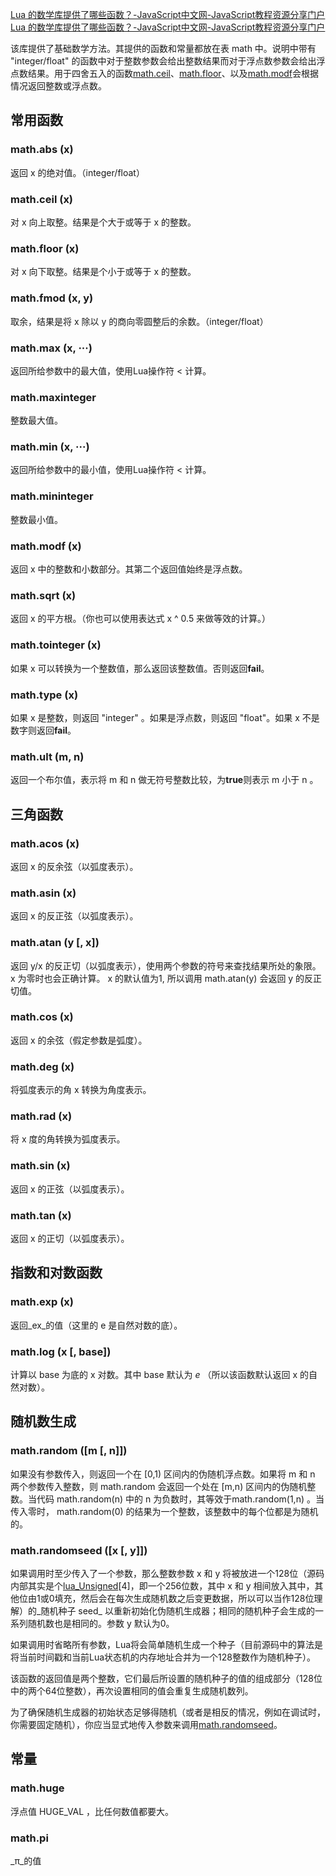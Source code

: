 [Lua 的数学库提供了哪些函数？-JavaScript中文网-JavaScript教程资源分享门户](https://www.javascriptcn.com/interview-lua/677f4cab6f8688f8e9faf19f.html)
[Lua 的数学库提供了哪些函数？-JavaScript中文网-JavaScript教程资源分享门户](https://www.javascriptcn.com/interview-lua/677f4cab6f8688f8e9faf19f.html)

该库提供了基础数学方法。其提供的函数和常量都放在表 math 中。说明中带有 "integer/float" 的函数中对于整数参数会给出整数结果而对于浮点数参数会给出浮点数结果。用于四舍五入的函数[math.ceil](https://atom-l.github.io/lua5.4-manual-zh/6.7.html#math.ceil)、[math.floor](https://atom-l.github.io/lua5.4-manual-zh/6.7.html#math.floor)、以及[math.modf](https://atom-l.github.io/lua5.4-manual-zh/6.7.html#math.modf)会根据情况返回整数或浮点数。

## **常用函数**
### math.abs (x)[​](https://atom-l.github.io/lua5.4-manual-zh/6.7.html#math.abs)
返回 x 的绝对值。（integer/float）
### math.ceil (x)[​](https://atom-l.github.io/lua5.4-manual-zh/6.7.html#math.ceil)
对 x 向上取整。结果是个大于或等于 x 的整数。
### math.floor (x)[​](https://atom-l.github.io/lua5.4-manual-zh/6.7.html#math.floor)
对 x 向下取整。结果是个小于或等于 x 的整数。
### math.fmod (x, y)[​](https://atom-l.github.io/lua5.4-manual-zh/6.7.html#math.fmod)
取余，结果是将 x 除以 y 的商向零圆整后的余数。（integer/float）
### math.max (x, ···)[​](https://atom-l.github.io/lua5.4-manual-zh/6.7.html#math.max)
返回所给参数中的最大值，使用Lua操作符 < 计算。
### math.maxinteger[​](https://atom-l.github.io/lua5.4-manual-zh/6.7.html#math.maxinteger)
整数最大值。
### math.min (x, ···)[​](https://atom-l.github.io/lua5.4-manual-zh/6.7.html#math.min)
返回所给参数中的最小值，使用Lua操作符 < 计算。
### math.mininteger[​](https://atom-l.github.io/lua5.4-manual-zh/6.7.html#math.mininteger)
整数最小值。
### math.modf (x)[​](https://atom-l.github.io/lua5.4-manual-zh/6.7.html#math.modf)
返回 x 中的整数和小数部分。其第二个返回值始终是浮点数。
### math.sqrt (x)[​](https://atom-l.github.io/lua5.4-manual-zh/6.7.html#math.sqrt)
返回 x 的平方根。（你也可以使用表达式 x ^ 0.5 来做等效的计算。）
### math.tointeger (x)[​](https://atom-l.github.io/lua5.4-manual-zh/6.7.html#math.tointeger)
如果 x 可以转换为一个整数值，那么返回该整数值。否则返回**fail**。
### math.type (x)[​](https://atom-l.github.io/lua5.4-manual-zh/6.7.html#math.type)
如果 x 是整数，则返回 "integer" 。如果是浮点数，则返回 "float"。如果 x 不是数字则返回**fail**。
### math.ult (m, n)[​](https://atom-l.github.io/lua5.4-manual-zh/6.7.html#math.ult)
返回一个布尔值，表示将 m 和 n 做无符号整数比较，为**true**则表示 m 小于 n 。

## **三角函数**
### math.acos (x)[​](https://atom-l.github.io/lua5.4-manual-zh/6.7.html#math.acos)
返回 x 的反余弦（以弧度表示）。
### math.asin (x)[​](https://atom-l.github.io/lua5.4-manual-zh/6.7.html#math.asin)
返回 x 的反正弦（以弧度表示）。
### math.atan (y [, x])[​](https://atom-l.github.io/lua5.4-manual-zh/6.7.html#math.atan)
返回 y/x 的反正切（以弧度表示），使用两个参数的符号来查找结果所处的象限。x 为零时也会正确计算。
x 的默认值为1, 所以调用 math.atan(y) 会返回 y 的反正切值。
### math.cos (x)[​](https://atom-l.github.io/lua5.4-manual-zh/6.7.html#math.cos)
返回 x 的余弦（假定参数是弧度）。
### math.deg (x)[​](https://atom-l.github.io/lua5.4-manual-zh/6.7.html#math.deg)
将弧度表示的角 x 转换为角度表示。
### math.rad (x)[​](https://atom-l.github.io/lua5.4-manual-zh/6.7.html#math.rad)
将 x 度的角转换为弧度表示。
### math.sin (x)[​](https://atom-l.github.io/lua5.4-manual-zh/6.7.html#math.sin)
返回 x 的正弦（以弧度表示）。
### math.tan (x)[​](https://atom-l.github.io/lua5.4-manual-zh/6.7.html#math.tan)
返回 x 的正切（以弧度表示）。


## **指数和对数函数**
### math.exp (x)[​](https://atom-l.github.io/lua5.4-manual-zh/6.7.html#math.exp)
返回_ex_的值（这里的 e 是自然对数的底）。
### math.log (x [, base])[​](https://atom-l.github.io/lua5.4-manual-zh/6.7.html#math.log)
计算以 base 为底的 x 对数。其中 base 默认为 _e_ （所以该函数默认返回 x 的自然对数）。


## **随机数生成**
### math.random ([m [, n]])[​](https://atom-l.github.io/lua5.4-manual-zh/6.7.html#math.random)
如果没有参数传入，则返回一个在 \[0,1) 区间内的伪随机浮点数。如果将 m 和 n 两个参数传入整数，则 math.random 会返回一个处在 \[m,n) 区间内的伪随机整数。当代码 math.random(n) 中的 n 为负数时，其等效于math.random(1,n) 。当传入零时， math.random(0) 的结果为一个整数，该整数中的每个位都是为随机的。
### math.randomseed ([x [, y]])[​](https://atom-l.github.io/lua5.4-manual-zh/6.7.html#math.randomseed)
如果调用时至少传入了一个参数，那么整数参数 x 和 y 将被放进一个128位（源码内部其实是个[lua_Unsigned](https://atom-l.github.io/lua5.4-manual-zh/4.6.html#lua_Unsigned)[4]，即一个256位数，其中 x 和 y 相间放入其中，其他位由1或0填充，然后会在每次生成随机数之后变更数据，所以可以当作128位理解）的_随机种子 seed_ 以重新初始化伪随机生成器；相同的随机种子会生成的一系列随机数也是相同的。参数 y 默认为0。

如果调用时省略所有参数，Lua将会简单随机生成一个种子（目前源码中的算法是将当前时间戳和当前Lua状态机的内存地址合并为一个128整数作为随机种子）。

该函数的返回值是两个整数，它们最后所设置的随机种子的值的组成部分（128位中的两个64位整数），再次设置相同的值会重复生成随机数列。

为了确保随机生成器的初始状态足够得随机（或者是相反的情况，例如在调试时，你需要固定随机），你应当显式地传入参数来调用[math.randomseed](https://atom-l.github.io/lua5.4-manual-zh/6.7.html#math.randomseed)。

## **常量**
### math.huge[​](https://atom-l.github.io/lua5.4-manual-zh/6.7.html#math.huge)
浮点值 HUGE_VAL ，比任何数值都要大。
### math.pi[​](https://atom-l.github.io/lua5.4-manual-zh/6.7.html#math.pi)
_π_的值

